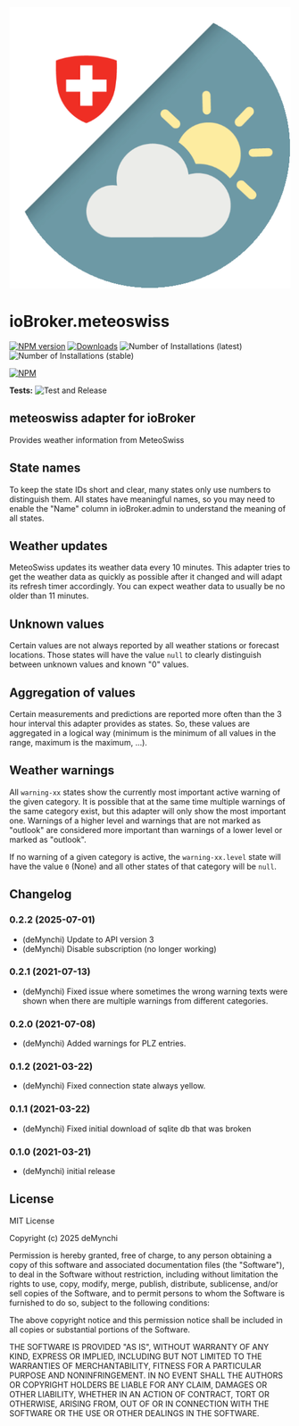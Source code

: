 ![Logo](admin/meteoswiss.png)

# ioBroker.meteoswiss

[![NPM version](https://img.shields.io/npm/v/iobroker.meteoswiss.svg)](https://www.npmjs.com/package/iobroker.meteoswiss)
[![Downloads](https://img.shields.io/npm/dm/iobroker.meteoswiss.svg)](https://www.npmjs.com/package/iobroker.meteoswiss)
![Number of Installations (latest)](https://iobroker.live/badges/meteoswiss-installed.svg)
![Number of Installations (stable)](https://iobroker.live/badges/meteoswiss-stable.svg)

[![NPM](https://nodei.co/npm/iobroker.meteoswiss.png?downloads=true)](https://nodei.co/npm/iobroker.meteoswiss/)

**Tests:** ![Test and Release](https://github.com/deMynchi/ioBroker.meteoswiss/workflows/Test%20and%20Release/badge.svg)

## meteoswiss adapter for ioBroker

Provides weather information from MeteoSwiss

## State names

To keep the state IDs short and clear, many states only use numbers to distinguish them. All states have meaningful names, so you may need to enable the "Name" column in ioBroker.admin to understand the meaning of all states.

## Weather updates

MeteoSwiss updates its weather data every 10 minutes. This adapter tries to get the weather data as quickly as possible after it changed and will adapt its refresh timer accordingly. You can expect weather data to usually be no older than 11 minutes.

## Unknown values

Certain values are not always reported by all weather stations or forecast locations. Those states will have the value `null` to clearly distinguish between unknown values and known "0" values.

## Aggregation of values

Certain measurements and predictions are reported more often than the 3 hour interval this adapter provides as states. So, these values are aggregated in a logical way (minimum is the minimum of all values in the range, maximum is the maximum, ...).

## Weather warnings

All `warning-xx` states show the currently most important active warning of the given category. It is possible that at the same time multiple warnings of the same category exist, but this adapter will only show the most important one. Warnings of a higher level and warnings that are not marked as "outlook" are considered more important than warnings of a lower level or marked as "outlook".

If no warning of a given category is active, the `warning-xx.level` state will have the value `0` (None) and all other states of that category will be `null`.

## Changelog

<!--
	Placeholder for the next version (at the beginning of the line):
	### __WORK IN PROGRESS__
-->
### 0.2.2 (2025-07-01)

-   (deMynchi) Update to API version 3
-   (deMynchi) Disable subscription (no longer working)

### 0.2.1 (2021-07-13)

-   (deMynchi) Fixed issue where sometimes the wrong warning texts were shown when there are multiple warnings from different categories.

### 0.2.0 (2021-07-08)

-   (deMynchi) Added warnings for PLZ entries.

### 0.1.2 (2021-03-22)

-   (deMynchi) Fixed connection state always yellow.

### 0.1.1 (2021-03-22)

-   (deMynchi) Fixed initial download of sqlite db that was broken

### 0.1.0 (2021-03-21)

-   (deMynchi) initial release

## License

MIT License

Copyright (c) 2025 deMynchi

Permission is hereby granted, free of charge, to any person obtaining a copy
of this software and associated documentation files (the "Software"), to deal
in the Software without restriction, including without limitation the rights
to use, copy, modify, merge, publish, distribute, sublicense, and/or sell
copies of the Software, and to permit persons to whom the Software is
furnished to do so, subject to the following conditions:

The above copyright notice and this permission notice shall be included in all
copies or substantial portions of the Software.

THE SOFTWARE IS PROVIDED "AS IS", WITHOUT WARRANTY OF ANY KIND, EXPRESS OR
IMPLIED, INCLUDING BUT NOT LIMITED TO THE WARRANTIES OF MERCHANTABILITY,
FITNESS FOR A PARTICULAR PURPOSE AND NONINFRINGEMENT. IN NO EVENT SHALL THE
AUTHORS OR COPYRIGHT HOLDERS BE LIABLE FOR ANY CLAIM, DAMAGES OR OTHER
LIABILITY, WHETHER IN AN ACTION OF CONTRACT, TORT OR OTHERWISE, ARISING FROM,
OUT OF OR IN CONNECTION WITH THE SOFTWARE OR THE USE OR OTHER DEALINGS IN THE
SOFTWARE.
